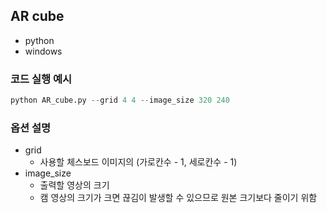 ## AR cube

- python
- windows



### 코드 실행 예시

```python
python AR_cube.py --grid 4 4 --image_size 320 240
```



### 옵션 설명

- grid
  - 사용할 체스보드 이미지의 (가로칸수 - 1, 세로칸수 - 1)
- image_size
  - 출력할 영상의 크기
  - 캠 영상의 크기가 크면 끊김이 발생할 수 있으므로 원본 크기보다 줄이기 위함
